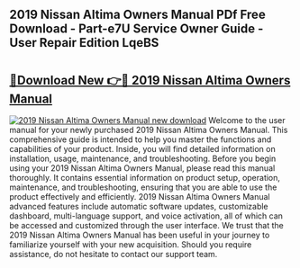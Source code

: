 ## 2019 Nissan Altima Owners Manual PDf Free Download - Part-e7U Service Owner Guide - User Repair Edition LqeBS

# <h2><a href="http://bc13470.oget.top/?id=2019+Nissan+Altima+Owners+Manual">🔗Download New 👉🔴 2019 Nissan Altima Owners Manual</a></h2>

[![2019 Nissan Altima Owners Manual new download](https://i.imgur.com/5g1atiW.png)](http://bc13470.oget.top/?id=2019+Nissan+Altima+Owners+Manual)
Welcome to the user manual for your newly purchased 2019 Nissan Altima Owners Manual. This comprehensive guide is intended to help you master the functions and capabilities of your product. Inside, you will find detailed information on installation, usage, maintenance, and troubleshooting. Before you begin using your 2019 Nissan Altima Owners Manual, please read this manual thoroughly. It contains essential information on product setup, operation, maintenance, and troubleshooting, ensuring that you are able to use the product effectively and efficiently. 2019 Nissan Altima Owners Manual advanced features include automatic software updates, customizable dashboard, multi-language support, and voice activation, all of which can be accessed and customized through the user interface. We trust that the 2019 Nissan Altima Owners Manual has been useful in your journey to familiarize yourself with your new acquisition. Should you require assistance, do not hesitate to contact our support team.
